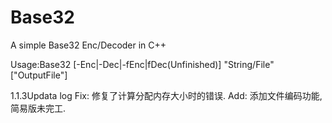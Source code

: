 # Base32
A simple Base32 Enc/Decoder in C++

Usage:Base32 [-Enc|-Dec|-fEnc|fDec(Unfinished)] "String/File" ["OutputFile"]

1.1.3Updata log
Fix:
修复了计算分配内存大小时的错误.
Add:
添加文件编码功能,简易版未完工.
